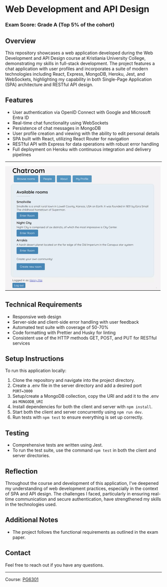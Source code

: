 # Web Development and API Design
### Exam Score: Grade A (Top 5% of the cohort)

## Overview

This repository showcases a web application developed during the Web Development and API Design course at Kristiania University College, demonstrating my skills in full-stack development. The project features a chat application with user profiles and incorporates a suite of modern technologies including React, Express, MongoDB, Heroku, Jest, and WebSockets, highlighting my capability in both Single-Page Application (SPA) architecture and RESTful API design.

## Features

- User authentication via OpenID Connect with Google and Microsoft Entra ID
- Real-time chat functionality using WebSockets
- Persistence of chat messages in MongoDB
- User profile creation and viewing with the ability to edit personal details
- SPA built with React, utilizing React Router for navigation
- RESTful API with Express for data operations with robust error handling
- Full deployment on Heroku with continuous integration and delivery pipelines
<hr>
<p align="left">
 <img  width="500" height="400" src="https://github.com/MaiHenry/Web-development-and-Api-Design/blob/main/chatroom.gif">
</p>

## Technical Requirements

- Responsive web design
- Server-side and client-side error handling with user feedback
- Automated test suite with coverage of 50-70%
- Code formatting with Prettier and Husky for linting
- Consistent use of the HTTP methods GET, POST, and PUT for RESTful services

## Setup Instructions

To run this application locally:

1. Clone the repository and navigate into the project directory.
2. Create a .env file in the server directory and add a desired port `PORT=3000`
3. Setup/create a MongoDB collection, copy the URI and add it to the .env as `MONGODB_URI`
4. Install dependencies for both the client and server with `npm install`.
5. Start both the client and server concurrently using `npm run dev`.
6. Run tests with `npm test` to ensure everything is set up correctly.

## Testing

- Comprehensive tests are written using Jest.
- To run the test suite, use the command `npm test` in both the client and server directories.

## Reflection

Throughout the course and development of this application, I've deepened my understanding of web development practices, especially in the context of SPA and API design. The challenges I faced, particularly in ensuring real-time communication and secure authentication, have strengthened my skills in the technologies used.

## Additional Notes

- The project follows the functional requirements as outlined in the exam paper.

## Contact

Feel free to reach out if you have any questions.
<hr>
Course: <a href="https://www.kristiania.no/en/syllabus/school-of-economics-innovation-and-technology/first-cycle-degree/pg6301/web-development-and-api-design/">PG6301</a>
